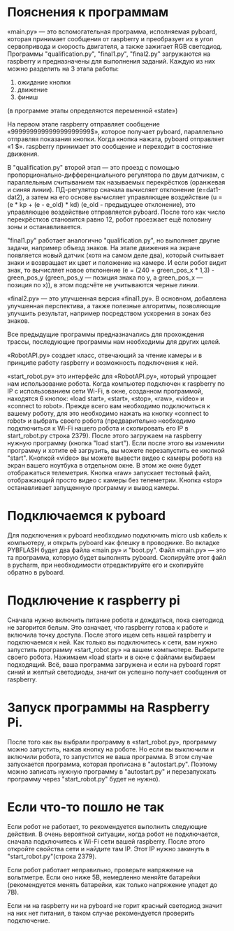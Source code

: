 # Пояснения к программам

«main.py» — это вспомогательная программа, исполняемая pyboard, которая принимает сообщения от raspberry и преобразует их в угол сервопривода и скорость двигателя, а также зажигает RGB светодиод.
Программы "qualification.py", "final1.py", "final2.py" загружаются на raspberry и предназначены для выполнения заданий.
Каждую из них можно разделить на 3 этапа работы:

1. ожидание кнопки
2. движение
3. финиш

(в программе этапы определяются переменной «state»)

На первом этапе raspberry отправляет сообщение «999999999999999999999$», которое получает pyboard, параллельно отправляя показания кнопки.
Когда кнопка нажата, pyboard отправляет «1 $».
raspberry принимает это сообщение и переходит в состояние движения.

В "qualification.py" второй этап — это проезд с помощью пропорционально-дифференциального регулятора по двум датчикам, с параллельным считыванием так называемых перекрёстков (оранжевая и синяя линии).
ПД-регулятор сначала вычисляет отклонение (e=dat1-dat2), а затем на его основе вычисляет управляющее воздействие (u = (e * kp + (e - e_old) * kd) (e_old - предыдущее отклонение), это управляющее воздействие отправляется pyboard. После того как число перекрёстков становится равно 12, робот проезжает ещё половину зоны и останавливается.

"final1.py" работает аналогично "qualification.py", но выполняет другие задачи, например объезд знаков.
На этапе движения на экране появляется новый датчик (хотя на самом деле два), который считывает знаки и возвращает их цвет и положение на камере.
И если робот видит знак, то вычисляет новое отклонение (e = (240 + green_pos_x * 1,3) - green_pos_y (green_pos_y — позиция знака по y, а green_pos_x — позиция по x)), в этом подсчёте не учитываются черные линии.

«final2.py» — это улучшенная версия «final1.py».
В основном, добавлена улучшенная перспектива, а также полезные алгоритмы, позволяющие улучшить результат, например посредством ускорения в зонах без знаков.

Все предыдущие программы предназначались для прохождения трассы, последующие программы нам необходимы для других целей.

«RobotAPI.py» создает класс, отвечающий за чтение камеры и в принципе работу raspberry и возможность подключения к ней.

«start_robot.py» это интерфейс для «RobotAPI.py», который упрощает нам использование робота.
Когда компьютер подключен к raspberry по IP с использованием сети Wi-Fi, в окне, созданном программой, находятся 6 кнопок: «load start», «start», «stop», «raw», «video» и «connect to robot».
Прежде всего вам необходимо подключиться к вашему роботу, для это необходимо нажать на кнопку «connect to robot» и выбрать своего робота (предварительно необходимо подключиться к Wi-Fi нашего робота и скопировать его IP в start_robot.py строка 2379).
После этого загружаем на raspberry нужную программу (кнопка "load start"). 
Если после этого вы изменили программу и хотите её загрузить, вы можете перезапустить ее кнопкой "start".
Кнопкой «video» вы можете вывести видео с камеры робота на экран вашего ноутбука в отдельном окне.
В этом же окне будет отображаться телеметрия.
Кнопка «raw» запускает тестовый файл, отображающий просто видео с камеры без телеметрии.
Кнопка «stop» останавливает запущенную программу и вывод камеры.


# Подключаемся к pyboard

Для подключения к pyboard необходимо подключить micro usb кабель к компьютеру, и открыть pyboard как флешку в проводнике.
Во вкладке PYBFLASH будет два файла «main.py» и "boot.py". Файл «main.py» — это та программа, которую будет выполнять pyboard.
Скопируйте этот файл в pycharm, при необходимости отредактируйте его и скопируйте обратно в pyboard.

# Подключение к raspberry pi

Сначала нужно включить питание робота и дождаться, пока светодиод не загорится белым.
Это означает, что raspberry готова к работе и включила точку доступа.
После этого ищем сеть нашей raspberry и подключаемся к ней.
Как только вы подключитесь к сети, вам нужно запустить программу «start_robot.py» на вашем компьютере.
Выберите своего робота.
Нажимаем «load start» и в окне с файлами выбираем подходящий.
Всё, ваша программа загружена и если на pyboard горят синий и желтый светодиоды, значит он успешно получает сообщения от raspberry.

# Запуск программы на Raspberry Pi.

После того как вы выбрали программу в «start_robot.py», программу можно запустить, нажав кнопку на роботе.
Но если вы выключили и включили робота, то запустится не ваша программа.
В этом случае запускается программа, которая прописана в "autostart.py".
Поэтому можно записать нужную программу в "autostart.py" и перезапускать программу через "start_robot.py" будет не нужно).

# Если что-то пошло не так

Если робот не работает, то рекомендуется выполнить следующие действия.
В очень вероятной ситуации, когда робот не подключается, сначала подключитесь к Wi-Fi сети вашей raspberry.
После этого откройте свойства сети и найдите там IP.
Этот IP нужно закинуть в "start_robot.py"(строка 2379).

Если робот работает неправильно, проверьте напряжение на вольтметре. Если оно ниже 5В, немедленно меняйте батарейки (рекомендуется менять батарейки, как только напряжение упадет до 7В).

Если ни на raspberry ни на pyboard не горит красный светодиод значит на них нет питания, в таком случае рекомендуется проверить подключение.



